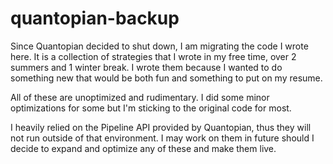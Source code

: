 # quantopian-backup

Since Quantopian decided to shut down, I am migrating the code I wrote here. It is a collection of strategies that I wrote in my free time, over 2 summers and 1 winter break. I wrote them because I wanted to do something new that would be both fun and something to put on my resume.

All of these are unoptimized and rudimentary. I did some minor optimizations for some but I'm sticking to the original code for most.

I heavily relied on the Pipeline API provided by Quantopian, thus they will not run outside of that environment. I may work on them in future should I decide to expand and optimize any of these and make them live.
